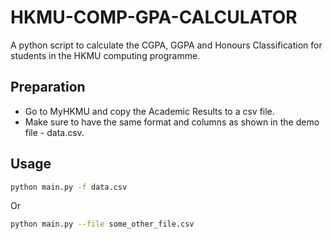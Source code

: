 # HKMU-COMP-GPA-CALCULATOR
A python script to calculate the CGPA, GGPA and Honours Classification for students in the HKMU computing programme.

## Preparation

+ Go to MyHKMU and copy the Academic Results to a csv file.
+ Make sure to have the same format and columns as shown in the demo file - data.csv.
## Usage



```bash
python main.py -f data.csv
```

Or

```bash
python main.py --file some_other_file.csv
```

